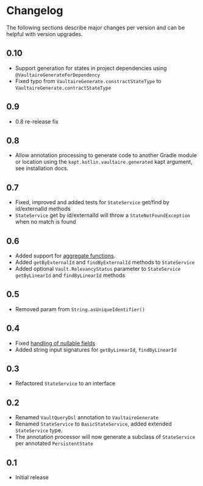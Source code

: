 
# Changelog

The following sections describe major changes per version 
and can be helpful with version upgrades.

## 0.10

- Support generation for states in project dependencies using `@VaultaireGenerateForDependency`
- Fixed typo from `VaultaireGenerate.constractStateType` to  `VaultaireGenerate.contractStateType`

## 0.9

- 0.8 re-release fix

## 0.8

- Allow annotation processing to generate code to another Gradle module or location
using the `kapt.kotlin.vaultaire.generated` kapt argument, see installation docs.

## 0.7

- Fixed, improved and added tests for `StateService` get/find by id/externalId methods
- `StateService` get by id/externalId will throw a `StateNotFoundException` when no match is found

## 0.6

- Added support for [aggregate functions](https://github.com/manosbatsis/vaultaire/issues/2). 
- Added `getByExternalId` and `findByExternalId` methods to `StateService`
- Added optional `Vault.RelevancyStatus` parameter to `StateService` `getByLinearId` and `findByLinearId` methods

## 0.5 

- Removed param from `String.asUniqueIdentifier()`

## 0.4 

- Fixed [handling of nullable fields](https://github.com/manosbatsis/vaultaire/issues/8)
- Added string input signatures for `getByLinearId`, `findByLinearId`

## 0.3 

- Refactored `StateService` to an interface

## 0.2 

- Renamed `VaultQueryDsl` annotation to `VaultaireGenerate`
- Renamed `StateService` to `BasicStateService`, added extended `StateService` type.
- The annotation processor will now generate a subclass of `StateService` per annotated `PersistentState`

## 0.1 

- Initial release
